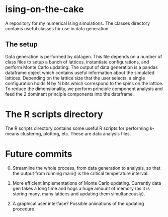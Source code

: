 # ising-on-the-cake
A repository for my numerical Ising simulations. The classes directory contains useful classes for use in data generation.

## The setup

Data generation is performed by datagen. This file depends on a number of class files to setup a bunch of lattices, instantiate configurations, and perform Monte Carlo updating. The output of data generation is a pandas dataframe object which contains useful information about the simulated lattices. Depending on the lattice size that the user selects, a single configuration holds N by N bits which correspond to the spins on the lattice. To reduce the dimensionality, we perform principle component analysis and feed the 2 dominant principle components into the dataframe.

# The R scripts directory

The R scripts directory contains some useful R scripts for performing k-means clustering, plotting, etc. These are data analysis files.

# Future commits

0. Streamline the whole process, from data generation to analysis, so that the output from running main() is the critical temperature interval.

1. More efficient implementations of Monte Carlo updating. Currently data gen takes a long time and hogs a huge amount of memory (as it is storing many, many lattices and updating them simultaneously).

2. A graphical user interface? Possible animations of the updating procedure.
